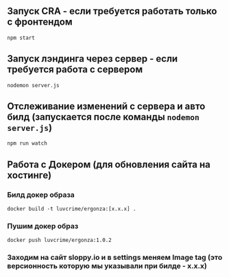 ## Запуск CRA - если требуется работать только с фронтендом

```shell
npm start
```

## Запуск лэндинга через сервер - если требуется работа с сервером

```shell
nodemon server.js
```

## Отслеживание изменений с сервера и авто билд (запускается после команды `nodemon server.js`)

```shell
npm run watch
```

## Работа с Докером (для обновления сайта на хостинге) 

### Билд докер образа

```shell
docker build -t luvcrime/ergonza:[x.x.x] .
```

### Пушим докер образ
```shell
docker push luvcrime/ergonza:1.0.2
```

### Заходим на сайт sloppy.io и в settings меняем Image tag (это версионность которую мы указывали при билде -  x.x.x)